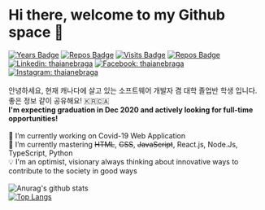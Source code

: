 # Hi there, welcome to my Github space :rocket:

[![Years Badge](https://badges.pufler.dev/years/danlee0528)](https://badges.pufler.dev)
[![Repos Badge](https://badges.pufler.dev/repos/danlee0528)](https://badges.pufler.dev)
[![Visits Badge](https://badges.pufler.dev/visits/danlee0528/danlee0528)](https://badges.pufler.dev)
[![Repos Badge](https://badges.pufler.dev/gists/danlee0528)](https://badges.pufler.dev)
[![Linkedin: thaianebraga](https://img.shields.io/badge/-LinkedIn-blue?style=flat-square&logo=Linkedin&logoColor=white&link=https://www.linkedin.com/in/dlee0528/)](https://www.linkedin.com/in/dlee0528/)
[![Facebook: thaianebraga](https://img.shields.io/badge/-Facebook-navy?style=flat-square&logo=Facebook&logoColor=white&link=https://www.facebook.com/daniel.lee.3591267/)](https://www.facebook.com/daniel.lee.3591267/)
[![Instagram: thaianebraga](https://img.shields.io/badge/-Instagram-red?style=flat-square&logo=Instagram&logoColor=white&link=hhttps://www.instagram.com/dlee0528/)](https://www.instagram.com/dlee0528/)
<br>
<br>
안녕하세요, 현재 캐나다에 살고 있는 소프트웨어 개발자 겸 대학 졸업반 학생 입니다. 좋은 정보 같이 공유해요! 🇰🇷🇨🇦 <br>
<b>I'm expecting graduation in Dec 2020 and actively looking for full-time opportunities!</b>
<br>
<br>
🔭 I’m currently working on Covid-19 Web Application
<br>🌱 I’m currently mastering <strike>HTML</strike>, <strike>CSS</strike>, <strike>JavaScript</strike>, React.js, Node.Js, TypeScript, Python
<br>:bulb: I'm an optimist, visionary always thinking about innovative ways to contribute to the society in good ways
<br>
<br>
![Anurag's github stats](https://github-readme-stats.vercel.app/api?username=danlee0528&show_icons=true&theme=default)
<br>
[![Top Langs](https://github-readme-stats.vercel.app/api/top-langs/?username=danlee0528&layout=compact)](https://github.com/anuraghazra/github-readme-stats)

